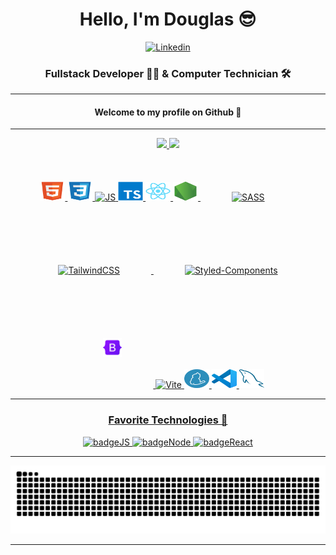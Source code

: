 <h1 align="center">Hello, I'm Douglas 😎</h1>

<div align="center">
  <a href="https://www.linkedin.com/in/douglas-suzuki-775822219/" target="_blank">
    <img alt="Linkedin" src="https://img.shields.io/badge/LinkedIn-0077B5?style=for-the-badge&logo=linkedin&logoColor=white">
  </a>
</div>

<h3 align="center">Fullstack Developer 👨‍💻 & Computer Technician 🛠</h3> <hr>

<h4 align="center">Welcome to my profile on Github 🤝</h4> <hr>

<div align="center">
  <a href="https://github.com/DouglasSuzukiDS">
  <img height="180em" src="https://github-readme-stats.vercel.app/api?username=DouglasSuzukiDS&show_icons=true&theme=dracula&include_all_commits=true&count_private=true"/>
  <img height="180em" src="https://github-readme-stats.vercel.app/api/top-langs/?username=DouglasSuzukiDS&layout=compact&langs_count=7&theme=dracula"/>
</div>

<div align="center"><br>
  
  <img alt="HTML" height="30" width="40" src="https://github.com/devicons/devicon/blob/master/icons/html5/html5-original.svg">

  <img alt="CSS" height="30" width="40" src="https://github.com/devicons/devicon/blob/master/icons/css3/css3-original.svg">
  
  <img alt="JS" height="30" width="40" src="https://static.cdnlogo.com/logos/j/69/javascript.svg">

  <img alt="TS" height="30" width="40" src="https://github.com/devicons/devicon/blob/master/icons/typescript/typescript-original.svg">
  
  <img alt="React" height="30" width="40" src="https://github.com/devicons/devicon/blob/master/icons/react/react-original.svg">
  
  <img alt="Node" height="30" width="40" src="https://github.com/devicons/devicon/blob/master/icons/nodejs/nodejs-original.svg">

  <img alt="SASS" height="30" width="30" style="margin: 50px" src="https://upload.wikimedia.org/wikipedia/commons/thumb/9/96/Sass_Logo_Color.svg/2560px-Sass_Logo_Color.svg.png">

  <img alt="TailwindCSS" height="32" width="32" style="margin: 50px" src="https://cdn.worldvectorlogo.com/logos/tailwindcss.svg">

  <img alt="Styled-Components" height="30" width="30" style="margin: 50px" src="https://miro.medium.com/v2/resize:fit:480/1*Iohnw2aOQ5EBghVoqKA7VA.png">

  <img alt="Bootstrap" height="30" width="30" style="margin: 50px" src="https://github.com/devicons/devicon/blob/master/icons/bootstrap/bootstrap-original.svg">

  <img alt="Vite" height="30" width="30" src="https://upload.wikimedia.org/wikipedia/commons/thumb/f/f1/Vitejs-logo.svg/1039px-Vitejs-logo.svg.png">

  <img alt="Yarn" height="30" width="40" src="https://github.com/devicons/devicon/blob/master/icons/yarn/yarn-original.svg">
  
  <img alt="VSC" height="30" width="40" src="https://github.com/devicons/devicon/blob/master/icons/vscode/vscode-original.svg">
  
  <img alt="MySQL" height="30" width="40" src="https://github.com/devicons/devicon/blob/master/icons/mysql/mysql-original.svg">

 </div> <hr>

<div align="center">
  <h3 align="center">Favorite Technologies 🥰</h3> 

  <img alt="badgeJS" src="https://img.shields.io/badge/JavaScript-323330?style=for-the-badge&logo=javascript&logoColor=F7DF1E">
  <img alt="badgeNode" src="https://img.shields.io/badge/Node.js-43853D?style=for-the-badge&logo=node.js&logoColor=white">
  <img alt="badgeReact" src="https://img.shields.io/badge/React-20232A?style=for-the-badge&logo=react&logoColor=61DAFB">
</div> <hr>

![snake gif](https://github.com/DouglasSuzukiDS/DouglasSuzukiDS/blob/output/github-contribution-grid-snake.svg)
  
  <hr>
